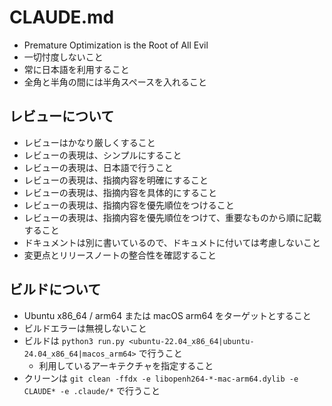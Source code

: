 # CLAUDE.md

- Premature Optimization is the Root of All Evil
- 一切忖度しないこと
- 常に日本語を利用すること
- 全角と半角の間には半角スペースを入れること

## レビューについて

- レビューはかなり厳しくすること
- レビューの表現は、シンプルにすること
- レビューの表現は、日本語で行うこと
- レビューの表現は、指摘内容を明確にすること
- レビューの表現は、指摘内容を具体的にすること
- レビューの表現は、指摘内容を優先順位をつけること
- レビューの表現は、指摘内容を優先順位をつけて、重要なものから順に記載すること
- ドキュメントは別に書いているので、ドキュメトに付いては考慮しないこと
- 変更点とリリースノートの整合性を確認すること

## ビルドについて

- Ubuntu x86_64 / arm64 または macOS arm64 をターゲットとすること
- ビルドエラーは無視しないこと
- ビルドは `python3 run.py <ubuntu-22.04_x86_64|ubuntu-24.04_x86_64|macos_arm64>` で行うこと
  - 利用しているアーキテクチャを指定すること
- クリーンは `git clean -ffdx -e libopenh264-*-mac-arm64.dylib -e CLAUDE* -e .claude/*` で行うこと
